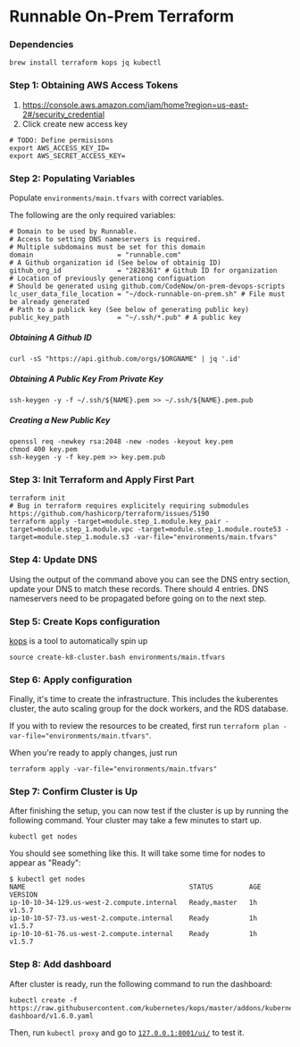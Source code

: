 # Runnable On-Prem Terraform

### Dependencies

```
brew install terraform kops jq kubectl
```

### Step 1: Obtaining AWS Access Tokens

1. https://console.aws.amazon.com/iam/home?region=us-east-2#/security_credential
2. Click create new access key

```
# TODO: Define permisisons
export AWS_ACCESS_KEY_ID=
export AWS_SECRET_ACCESS_KEY=
```

### Step 2: Populating Variables

Populate `environments/main.tfvars` with correct variables.

The following are the only required variables:

```
# Domain to be used by Runnable.
# Access to setting DNS nameservers is required.
# Multiple subdomains must be set for this domain
domain                     = "runnable.com"
# A Github organization id (See below of obtainig ID)
github_org_id              = "2828361" # Github ID for organization
# Location of previously generationg configuation
# Should be generated using github.com/CodeNow/on-prem-devops-scripts
lc_user_data_file_location = "~/dock-runnable-on-prem.sh" # File must be already generated
# Path to a publick key (See below of generating public key)
public_key_path            = "~/.ssh/*.pub" # A public key
```

##### Obtaining A Github ID

```
curl -sS "https://api.github.com/orgs/$ORGNAME" | jq '.id'
```

##### Obtaining A Public Key From Private Key

```
ssh-keygen -y -f ~/.ssh/${NAME}.pem >> ~/.ssh/${NAME}.pem.pub
```

##### Creating a New Public Key 
```
openssl req -newkey rsa:2048 -new -nodes -keyout key.pem
chmod 400 key.pem
ssh-keygen -y -f key.pem >> key.pem.pub
```

### Step 3: Init Terraform and Apply First Part

```
terraform init
# Bug in terraform requires explicitely requiring submodules https://github.com/hashicorp/terraform/issues/5190
terraform apply -target=module.step_1.module.key_pair -target=module.step_1.module.vpc -target=module.step_1.module.route53 -target=module.step_1.module.s3 -var-file="environments/main.tfvars"
```

### Step 4: Update DNS

Using the output of the command above you can see the DNS entry section, update your DNS to match these records. There should 4 entries. DNS nameservers need to be propagated before going on to the next step.

### Step 5: Create Kops configuration

[kops]() is a tool to automatically spin up

```
source create-k8-cluster.bash environments/main.tfvars
```

### Step 6: Apply configuration

Finally, it's time to create the infrastructure. This includes the kuberentes cluster, the auto scaling group for the dock workers, and the RDS database.

If you with to review the resources to be created, first run `terraform plan -var-file="environments/main.tfvars"`.

When you're ready to apply changes, just run

```
terraform apply -var-file="environments/main.tfvars"
```

### Step 7: Confirm Cluster is Up

After finishing the setup, you can now test if the cluster is up by running the following command. Your cluster may take a few minutes to start up.

```
kubectl get nodes
``` 

You should see something like this. It will take some time for nodes to appear as "Ready":

```
$ kubectl get nodes
NAME                                         STATUS         AGE       VERSION
ip-10-10-34-129.us-west-2.compute.internal   Ready,master   1h        v1.5.7
ip-10-10-57-73.us-west-2.compute.internal    Ready          1h        v1.5.7
ip-10-10-61-76.us-west-2.compute.internal    Ready          1h        v1.5.7
```

### Step 8: Add dashboard

After cluster is ready, run the following command to run the dashboard:

```
kubectl create -f https://raw.githubusercontent.com/kubernetes/kops/master/addons/kubernetes-dashboard/v1.6.0.yaml
```

Then, run `kubectl proxy` and go to [`127.0.0.1:8001/ui/`](http://127.0.0.1:8001/ui) to test it.

